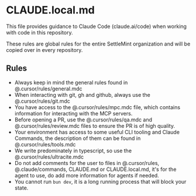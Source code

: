 # CLAUDE.local.md

This file provides guidance to Claude Code (claude.ai/code) when working with
code in this repository.

These rules are global rules for the entire SettleMint organization and will be
copied over in every repository.

## Rules

- Always keep in mind the general rules found in @.cursor/rules/general.mdc
- When interacting with git, gh and github, always use the
  @.cursor/rules/git.mdc
- You have access to the @.cursor/rules/mpc.mdc file, which contains information
  for interacting with the MCP servers.
- Before opening a PR, use the @.cursor/rules/qa.mdc and
  @.cursor/rules/review.mdc files to ensure the PR is of high quality.
- Your environment has access to some useful CLI tooling and Claude Commands,
  the description of them can be found in @.cursor/rules/tools.mdc
- We write predominately in typescript, so use the @.cursor/rules/ultracite.mdc
- Do not add comments for the user to files in @.cursor/rules,
  @.claude/commands, CLAUDE.md or CLAUDE.local.md, it's for the agent to use, do
  add more information for agents if needed.
- You cannot run `bun dev`, it is a long running process that will block your
  state.
